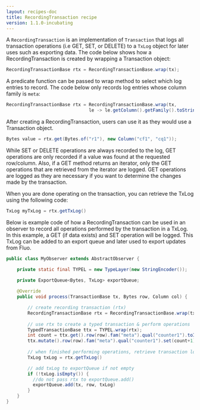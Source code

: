 ```yaml
---
layout: recipes-doc
title: RecordingTransaction recipe
version: 1.1.0-incubating
---
```

A `RecordingTransaction` is an implementation of `Transaction` that logs all transaction operations
(i.e GET, SET, or DELETE) to a `TxLog` object for later uses such as exporting data.  The code below
shows how a RecordingTransaction is created by wrapping a Transaction object:

```java
RecordingTransactionBase rtx = RecordingTransactionBase.wrap(tx);
```

A predicate function can be passed to wrap method to select which log entries to record.  The code
below only records log entries whose column family is `meta`:

```java
RecordingTransactionBase rtx = RecordingTransactionBase.wrap(tx,
                               le -> le.getColumn().getFamily().toString().equals("meta"));
```

After creating a RecordingTransaction, users can use it as they would use a Transaction object.

```java
Bytes value = rtx.get(Bytes.of("r1"), new Column("cf1", "cq1"));
```

While SET or DELETE operations are always recorded to the log, GET operations are only recorded if a
value was found at the requested row/column.  Also, if a GET method returns an iterator, only the GET
operations that are retrieved from the iterator are logged.  GET operations are logged as they are
necessary if you want to determine the changes made by the transaction.
 
When you are done operating on the transaction, you can retrieve the TxLog using the following code:

```java
TxLog myTxLog = rtx.getTxLog()
```

Below is example code of how a RecordingTransaction can be used in an observer to record all operations
performed by the transaction in a TxLog.  In this example, a GET (if data exists) and SET operation
will be logged.  This TxLog can be added to an export queue and later used to export updates from 
Fluo.

```java
public class MyObserver extends AbstractObserver {

    private static final TYPEL = new TypeLayer(new StringEncoder());
    
    private ExportQueue<Bytes, TxLog> exportQueue;

    @Override
    public void process(TransactionBase tx, Bytes row, Column col) {

        // create recording transaction (rtx)
        RecordingTransactionBase rtx = RecordingTransactionBase.wrap(tx);
        
        // use rtx to create a typed transaction & perform operations
        TypedTransactionBase ttx = TYPEL.wrap(rtx);
        int count = ttx.get().row(row).fam("meta").qual("counter1").toInteger(0);
        ttx.mutate().row(row).fam("meta").qual("counter1").set(count+1);
        
        // when finished performing operations, retrieve transaction log
        TxLog txLog = rtx.getTxLog()

        // add txLog to exportQueue if not empty
        if (!txLog.isEmpty()) {
          //do not pass rtx to exportQueue.add()
          exportQueue.add(tx, row, txLog)
        }
    }
}
```
